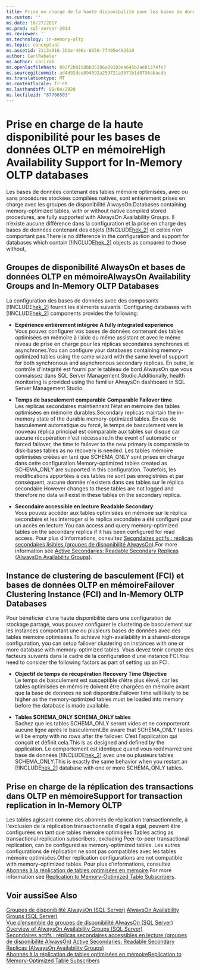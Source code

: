 ```yaml
---
title: Prise en charge de la haute disponibilité pour les bases de données OLTP en mémoire | Microsoft Docs
ms.custom: ''
ms.date: 10/27/2017
ms.prod: sql-server-2014
ms.reviewer: ''
ms.technology: in-memory-oltp
ms.topic: conceptual
ms.assetid: 2113a916-3b1e-496c-8650-7f495e492510
author: CarlRabeler
ms.author: carlrab
ms.openlocfilehash: 092f2b8158bb35286a09103ea645b2aeb1374fc7
ms.sourcegitcommit: ad4d92dce894592a259721a1571b1d8736abacdb
ms.translationtype: MT
ms.contentlocale: fr-FR
ms.lasthandoff: 08/04/2020
ms.locfileid: "87706503"
---
```

# <a name="high-availability-support-for-in-memory-oltp-databases"></a><span data-ttu-id="1e3b8-102">Prise en charge de la haute disponibilité pour les bases de données OLTP en mémoire</span><span class="sxs-lookup"><span data-stu-id="1e3b8-102">High Availability Support for In-Memory OLTP databases</span></span>
  <span data-ttu-id="1e3b8-103">Les bases de données contenant des tables mémoire optimisées, avec ou sans procédures stockées compilées natives, sont entièrement prises en charge avec les groupes de disponibilité AlwaysOn.</span><span class="sxs-lookup"><span data-stu-id="1e3b8-103">Databases containing memory-optimized tables, with or without native compiled stored procedures, are fully supported with AlwaysOn Availability Groups.</span></span>  <span data-ttu-id="1e3b8-104">Il n’existe aucune différence dans la configuration et la prise en charge des bases de données contenant des objets [!INCLUDE[hek_2](../../includes/hek-2-md.md)] et celles n’en comportant pas.</span><span class="sxs-lookup"><span data-stu-id="1e3b8-104">There is no difference in the configuration and support for databases which contain [!INCLUDE[hek_2](../../includes/hek-2-md.md)] objects as compared to those without,</span></span>  
  
## <a name="alwayson-availability-groups-and-in-memory-oltp-databases"></a><span data-ttu-id="1e3b8-105">Groupes de disponibilité AlwaysOn et bases de données OLTP en mémoire</span><span class="sxs-lookup"><span data-stu-id="1e3b8-105">AlwaysOn Availability Groups and In-Memory OLTP Databases</span></span>  
 <span data-ttu-id="1e3b8-106">La configuration des bases de données avec des composants [!INCLUDE[hek_2](../../includes/hek-2-md.md)] fournit les éléments suivants :</span><span class="sxs-lookup"><span data-stu-id="1e3b8-106">Configuring databases with [!INCLUDE[hek_2](../../includes/hek-2-md.md)] components provides the following:</span></span>  
  
-   <span data-ttu-id="1e3b8-107">**Expérience entièrement intégrée** </span><span class="sxs-lookup"><span data-stu-id="1e3b8-107">**A fully integrated experience** </span></span>  
    <span data-ttu-id="1e3b8-108">Vous pouvez configurer vos bases de données contenant des tables optimisées en mémoire à l’aide du même assistant et avec le même niveau de prise en charge pour les réplicas secondaires synchrones et asynchrones.</span><span class="sxs-lookup"><span data-stu-id="1e3b8-108">You can configure your databases containing memory-optimized tables using the same wizard with the same level of support for both synchronous and asynchronous secondary replicas.</span></span> <span data-ttu-id="1e3b8-109">En outre, le contrôle d'intégrité est fourni par le tableau de bord AlwaysOn que vous connaissez dans SQL Server Management Studio.</span><span class="sxs-lookup"><span data-stu-id="1e3b8-109">Additionally, health monitoring is provided using the familiar AlwaysOn dashboard in SQL Server Management Studio.</span></span>  
  
-   <span data-ttu-id="1e3b8-110">**Temps de basculement comparable** </span><span class="sxs-lookup"><span data-stu-id="1e3b8-110">**Comparable Failover time** </span></span>  
    <span data-ttu-id="1e3b8-111">Les réplicas secondaires maintiennent l’état en mémoire des tables optimisées en mémoire durables.</span><span class="sxs-lookup"><span data-stu-id="1e3b8-111">Secondary replicas maintain the in-memory state of the durable memory-optimized tables.</span></span> <span data-ttu-id="1e3b8-112">En cas de basculement automatique ou forcé, le temps de basculement vers le nouveau réplica principal est comparable aux tables sur disque car aucune récupération n'est nécessaire.</span><span class="sxs-lookup"><span data-stu-id="1e3b8-112">In the event of automatic or forced failover, the time to failover to the new primary is comparable to disk-bases tables as no recovery is needed.</span></span> <span data-ttu-id="1e3b8-113">Les tables mémoire optimisées créées en tant que SCHEMA_ONLY sont prises en charge dans cette configuration.</span><span class="sxs-lookup"><span data-stu-id="1e3b8-113">Memory-optimized tables created as SCHEMA_ONLY are supported in this configuration.</span></span> <span data-ttu-id="1e3b8-114">Toutefois, les modifications apportées à ces tables ne sont pas enregistrées et par conséquent, aucune donnée n'existera dans ces tables sur le réplica secondaire.</span><span class="sxs-lookup"><span data-stu-id="1e3b8-114">However changes to these tables are not logged and therefore no data will exist in these tables on the secondary replica.</span></span>  
  
-   <span data-ttu-id="1e3b8-115">**Secondaire accessible en lecture** </span><span class="sxs-lookup"><span data-stu-id="1e3b8-115">**Readable Secondary** </span></span>  
    <span data-ttu-id="1e3b8-116">Vous pouvez accéder aux tables optimisées en mémoire sur le réplica secondaire et les interroger si le réplica secondaire a été configuré pour un accès en lecture.</span><span class="sxs-lookup"><span data-stu-id="1e3b8-116">You can access and query memory-optimized tables on the secondary replica if it has been configured for read access.</span></span> <span data-ttu-id="1e3b8-117">Pour plus d’informations, consultez [Secondaires actifs : réplicas secondaires lisibles (groupes de disponibilité AlwaysOn)](../../database-engine/availability-groups/windows/active-secondaries-readable-secondary-replicas-always-on-availability-groups.md).</span><span class="sxs-lookup"><span data-stu-id="1e3b8-117">For more information see [Active Secondaries: Readable Secondary Replicas (AlwaysOn Availability Groups)](../../database-engine/availability-groups/windows/active-secondaries-readable-secondary-replicas-always-on-availability-groups.md).</span></span>  
  
## <a name="failover-clustering-instance-fci-and-in-memory-oltp-databases"></a><span data-ttu-id="1e3b8-118">Instance de clustering de basculement (FCI) et bases de données OLTP en mémoire</span><span class="sxs-lookup"><span data-stu-id="1e3b8-118">Failover Clustering Instance (FCI) and In-Memory OLTP Databases</span></span>  
 <span data-ttu-id="1e3b8-119">Pour bénéficier d’une haute disponibilité dans une configuration de stockage partagé, vous pouvez configurer le clustering de basculement sur les instances comportant une ou plusieurs bases de données avec des tables mémoire optimisées.</span><span class="sxs-lookup"><span data-stu-id="1e3b8-119">To achieve high-availability in a shared-storage configuration, you can setup failover clustering on instances with one or more database with memory-optimized tables.</span></span> <span data-ttu-id="1e3b8-120">Vous devez tenir compte des facteurs suivants dans le cadre de la configuration d'une instance FCI.</span><span class="sxs-lookup"><span data-stu-id="1e3b8-120">You need to consider the following factors as part of setting up an FCI.</span></span>  
  
-   <span data-ttu-id="1e3b8-121">**Objectif de temps de récupération** </span><span class="sxs-lookup"><span data-stu-id="1e3b8-121">**Recovery Time Objective** </span></span>  
    <span data-ttu-id="1e3b8-122">Le temps de basculement est susceptible d’être plus élevé, car les tables optimisées en mémoire doivent être chargées en mémoire avant que la base de données ne soit disponible.</span><span class="sxs-lookup"><span data-stu-id="1e3b8-122">Failover time will likely to be higher as the memory-optimized tables must be loaded into memory before the database is made available.</span></span>  
  
-   <span data-ttu-id="1e3b8-123">**Tables SCHEMA_ONLY** </span><span class="sxs-lookup"><span data-stu-id="1e3b8-123">**SCHEMA_ONLY tables** </span></span>  
    <span data-ttu-id="1e3b8-124">Sachez que les tables SCHEMA_ONLY seront vides et ne comporteront aucune ligne après le basculement.</span><span class="sxs-lookup"><span data-stu-id="1e3b8-124">Be aware that SCHEMA_ONLY tables will be empty with no rows after the failover.</span></span> <span data-ttu-id="1e3b8-125">C’est l’application qui conçoit et définit cela.</span><span class="sxs-lookup"><span data-stu-id="1e3b8-125">This is as designed and defined by the application.</span></span> <span data-ttu-id="1e3b8-126">Le comportement est identique quand vous redémarrez une base de données [!INCLUDE[hek_2](../../includes/hek-2-md.md)] avec une ou plusieurs tables SCHEMA_ONLY.</span><span class="sxs-lookup"><span data-stu-id="1e3b8-126">This is exactly the same behavior when you restart an [!INCLUDE[hek_2](../../includes/hek-2-md.md)] database with one or more SCHEMA_ONLY tables.</span></span>  
  
## <a name="support-for-transaction-replication-in-in-memory-oltp"></a><span data-ttu-id="1e3b8-127">Prise en charge de la réplication des transactions dans OLTP en mémoire</span><span class="sxs-lookup"><span data-stu-id="1e3b8-127">Support for transaction replication in In-Memory OLTP</span></span>  
 <span data-ttu-id="1e3b8-128">Les tables agissant comme des abonnés de réplication transactionnelle, à l'exclusion de la réplication transactionnelle d'égal à égal, peuvent être configurées en tant que tables mémoire optimisées.</span><span class="sxs-lookup"><span data-stu-id="1e3b8-128">Tables acting as transactional replication subscribers, excluding Peer-to-peer transactional replication, can be configured as memory-optimized tables.</span></span> <span data-ttu-id="1e3b8-129">Les autres configurations de réplication ne sont pas compatibles avec les tables mémoire optimisées.</span><span class="sxs-lookup"><span data-stu-id="1e3b8-129">Other replication configurations are not compatible with memory-optimized tables.</span></span>  <span data-ttu-id="1e3b8-130">Pour plus d’informations, consultez [Abonnés à la réplication de tables optimisées en mémoire](../replication/replication-to-memory-optimized-table-subscribers.md).</span><span class="sxs-lookup"><span data-stu-id="1e3b8-130">For more information see [Replication to Memory-Optimized Table Subscribers](../replication/replication-to-memory-optimized-table-subscribers.md).</span></span>  
  
## <a name="see-also"></a><span data-ttu-id="1e3b8-131">Voir aussi</span><span class="sxs-lookup"><span data-stu-id="1e3b8-131">See Also</span></span>  
 <span data-ttu-id="1e3b8-132">[Groupes de disponibilité AlwaysOn (SQL Server)](../../database-engine/availability-groups/windows/always-on-availability-groups-sql-server.md) </span><span class="sxs-lookup"><span data-stu-id="1e3b8-132">[AlwaysOn Availability Groups (SQL Server)](../../database-engine/availability-groups/windows/always-on-availability-groups-sql-server.md) </span></span>  
 <span data-ttu-id="1e3b8-133">[Vue d’ensemble de groupes de disponibilité AlwaysOn &#40;SQL Server&#41;](../../database-engine/availability-groups/windows/overview-of-always-on-availability-groups-sql-server.md) </span><span class="sxs-lookup"><span data-stu-id="1e3b8-133">[Overview of AlwaysOn Availability Groups &#40;SQL Server&#41;](../../database-engine/availability-groups/windows/overview-of-always-on-availability-groups-sql-server.md) </span></span>  
 <span data-ttu-id="1e3b8-134">[Secondaires actifs : réplicas secondaires accessibles en lecture &#40;groupes de disponibilité AlwaysOn&#41;](../../database-engine/availability-groups/windows/active-secondaries-readable-secondary-replicas-always-on-availability-groups.md) </span><span class="sxs-lookup"><span data-stu-id="1e3b8-134">[Active Secondaries: Readable Secondary Replicas &#40;AlwaysOn Availability Groups&#41;](../../database-engine/availability-groups/windows/active-secondaries-readable-secondary-replicas-always-on-availability-groups.md) </span></span>  
 [<span data-ttu-id="1e3b8-135">Abonnés à la réplication de tables optimisées en mémoire</span><span class="sxs-lookup"><span data-stu-id="1e3b8-135">Replication to Memory-Optimized Table Subscribers</span></span>](../replication/replication-to-memory-optimized-table-subscribers.md)  
  
  
